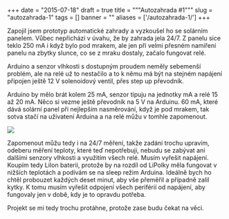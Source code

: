 
+++
date = "2015-07-18"
draft = true
title = """Autozahrada #1"""
slug = "autozahrada-1"
tags = []
banner = ""
aliases = ['/autozahrada-1/']
+++

Zapojil jsem prototyp automatické zahrady a vyzkoušel ho se solárním panelem. Vůbec nepřichází v úvahu, že by zahrada jela 24/7. Z panelu sice teklo 250 mA i když bylo pod mrakem, ale jen při velmi přesném namíření panelu na zbytky slunce, co se z mraku dostaly, začalo fungovat relé.

Arduino a senzor vlhkosti s dostupným proudem neměly sebemenší problém, ale na relé už to nestačilo a to k němu má být na stejném napájení připojen ještě 12 V solenoidový ventil, přes step up převodník.

Arduino by mělo brát kolem 25 mA, senzor tipuju na jednotky mA a relé 15 až 20 mA. Něco si vezme ještě převodník na 5 V na Arduinu. 60 mA, které dává solární panel při nejlepším nasměrování, když je pod mrakem, tak sotva stačí na uživatení Arduina a na relé můžu v tomhle zapomenout.


![](/images/2015/07/IMG_20150717_225947.jpg)

Zapomenout můžu tedy i na 24/7 měření, takže zadání trochu upravím, odeberu měření teploty, které teď nepotřebuji, nebudu se zabývat ani dalšími senzory vlhkosti a využitím všech relé. Musím vyřešit napájení. Koupím tedy LiIon baterii, protože by na rozdíl od LiPolky měla fungovat v nižších teplotách a podívám se na sleep režim Arduina. Ideálně bych ho chtěl probouzet každých deset minut, aby vše přeměřil a případně zalil kytky. K tomu musím vyřešit odpojení všech periférií od napájení, aby fungovaly jen v době, kdy je to opravdu potřeba.

Projekt se mi tedy trochu protáhne, protože zase budu čekat na věci.

